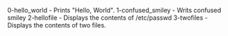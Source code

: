 
0-hello_world - Prints "Hello, World".
1-confused_smiley - Writs confused smiley
2-hellofile - Displays the contents of /etc/passwd
3-twofiles - Displays the contents of two files.
